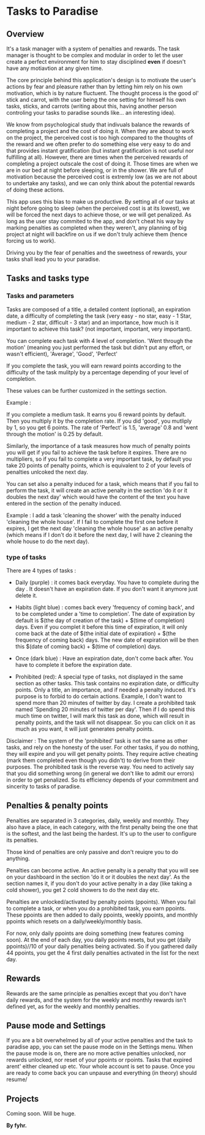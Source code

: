 # Tasks to Paradise

## Overview

It's a task manager with a system of penalties and rewards. The task manager is thought to be complex and modular in order to let the user create a perfect environment for him to stay disciplined **even** if doesn't have any motiavtion at any given time. 

The core principle behind this application's design is to motivate the user's actions by fear and pleasure rather than by letting him rely on his own motivation, which is by nature fluctuent. The thought process is the good ol' stick and carrot, with the user being the one setting for himself his own tasks, sticks, and carrots (writing about this, having another person controling your tasks to paradise sounds like... an interesting idea).

We know from psychological study that indivuals balance the rewards of completing a project and the cost of doing it. When they are about to work on the project, the perceived cost is too high compared to the thoughts of the reward and we often prefer to do something else very easy to do and that provides instant gratification (but instant gratification is not useful nor fulfilling at all). However, there are times when the perceived rewards of completing a project outscale the cost of doing it. Those times are when we are in our bed at night before sleeping, or in the shower. We are full of motivation because the perceived cost is extremly low (as we are not about to undertake any tasks), and we can only think about the potential rewards of doing these actions.

This app uses this bias to make us productive. By setting all of our tasks at night before going to sleep (when the perceived cost is at its lowest), we will be forced the next days to achieve those, or we will get penalized. As long as the user stay commited to the app, and don't cheat his way by marking penalties as completed when they weren't, any planning of big project at night will backfire on us if we don't truly achieve them (hence forcing us to work).

Driving you by the fear of penalties and the sweetness of rewards, your tasks shall lead you to your paradise.



## Tasks and tasks type

### Tasks and parameters

Tasks are composed of a title, a detailed content (optional), an expiration date, a difficulty of completing the task (very easy - no star, easy - 1 Star, medium - 2 star, difficult - 3 star) and an importance, how much is it important to achieve this task? (not important, important, very important).

You can complete each task with 4 level of completion. 'Went through the motion' (meaning you just performed the task but didn't put any effort, or wasn't efficient), 'Average', 'Good', 'Perfect'

If you complete the task, you will earn reward points according to the difficulty of the task mulitply by a percentage depending of your level of completion. 

These values can be further customized in the settings section.

Example : 

If you complete a medium task. It earns you 6 reward points by default. Then you multiply it by the completion rate. If you did 'good', you mutliply by 1, so you get 6 points. The rate of 'Perfect' is 1.5, 'average' 0.8 and 'went through the motion' is 0.25 by default. 

Similarly, the importance of a task measures how much of penalty points you will get if you fail to achieve the task before it expires. There are no multipliers, so if you fail to complete a very important task, by default you take 20 points of penalty points, which is equivalent to 2 of your levels of penalties unlcoked the next day. 

You can set also a penalty induced for a task, which means that if you fail to perform the task, it will create an active penalty in the section 'do it or it doubles the next day' which would have the content of the text you have entered in the section of the penalty induced.

Example : I add a task 'cleaning the shower' with the penalty induced 'cleaning the whole house'. If I fail to complete the first one before it expires, I get the next day 'cleaning the whole house' as an active penalty (which means if I don't do it before the next day, I will have 2 cleaning the whole house to do the next day).

### type of tasks 

There are 4 types of tasks : 

- Daily (purple) : it comes back everyday. You have to complete during the day . It doesn't have an expiration date. If you don't want it anymore just delete it. 

- Habits (light blue) : comes back every 'frequency of coming back', and to be completed under a 'time to completion'. The date of expiration by default is $(the day of creation of the task) + $(time of completion) days. Even if you complet it before this time of expiration, it will only come back at the date of $(the initial date of expiration) + $(the frequency of coming back) days. The new date of expiration will be then this $(date of coming back) + $(time of completion) days. 

- Once (dark blue) : Have an expiration date, don't come back after. You have to complete it before the expiration date. 

- Prohibited (red): A special type of tasks, not displayed in the same section as other tasks. This task contains no expiration date, or difficulty points. Only a title, an importance, and if needed a penalty induced. It's purpose is to forbid to do certain actions. Example, I don't want to spend more than 20 minutes of twitter by day. I create a prohibited task named 'Spending 20 minutes of twitter per day'. Then if I do spend this much time on twitter, I will mark this task as done, which will result in penalty points, and the task will not disappear. So you can click on it as much as you want, it will just generates penalty points. 

Disclaimer : The system of the 'prohibited' task is not the same as other tasks, and rely on the honesty of the user. For other tasks, if you do nothing, they will expire and you will get penalty points. They require active cheating (mark them completed even though you didn't) to derive from their purposes. The prohibited task is the reverse way. You need to actively say that you did something wrong (in general we don't like to admit our errors) in order to get penalized. So its efficiency depends of your commitment and sincerity to tasks of paradise.


## Penalties & penalty points

Penalties are separated in 3 categories, daily, weekly and monthly. They also have a place, in each category, with the first penalty being the one that is the softest, and the last being the hardest. It's up to the user to configure its penalties. 

Those kind of penalties are only passive and don't reuiqre you to do anything. 

Penalties can become active. An active penalty is a penalty that you will see on your dashboard in the section 'do it or it doubles the next day'. As the section names it, if you don't do your active penalty in a day (like taking a cold shower), you get 2 cold showers to do the next day etc. 

Penalties are unlocked/activated by penalty points (ppoints). When you fail to complete a task, or when you do a prohibited task, you earn ppoints. These ppoints are then added to daily ppoints, weekly ppoints, and monthly ppoints which resets on a daily/weekly/monthly basis. 

For now, only daily ppoints are doing something (new features coming soon). At the end of each day, you daily ppoints resets, but you get (daily ppoints)//10 of your daily penalties being activated. So if you gathered daily 44 ppoints, you get the 4 first daily penalties activated in the list for the next day. 



## Rewards

Rewards are the same principle as penalties except that you don't have daily rewards, and the system for the weekly and monthly rewards isn't defined yet, as for the weekly and monthly penalties.

## Pause mode and Settings

If you are a bit overwhelmed by all of your active penalties and the task to paradise app, you can set the pause mode on in the Settings menu. When the pause mode is on, there are no more active penalties unlocked, nor rewards unlocked, nor reset of your ppoints or rpoints. Tasks that expired arent' either cleaned up etc. Your whole account is set to pause. Once you are ready to come back you can unpause and everything (in theory) should resume/

## Projects 

Coming soon. Will be huge.



**By fyhr.**